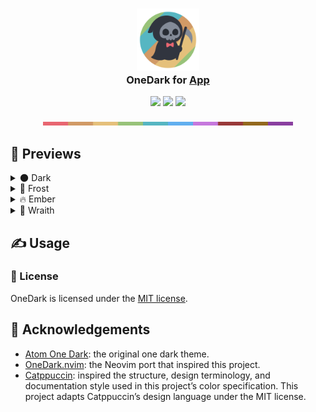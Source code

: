 <h3 align="center">
    <img src="https://raw.githubusercontent.com/onedarktheme/onedark/master/assets/logos/onedark-logo-1544x1544.png" width="100" alt="onedark logo"/></br>
    OneDark for <a href="https://github.com/onedarktheme/template">App</a>
</h3>

<p align="center">
    <a href="https://github.com/onedarktheme/template/stargazers"><img src="https://img.shields.io/github/stars/onedarktheme/template?colorA=282c34&colorB=c678dd&style=for-the-badge"></a>
    <a href="https://github.com/onedarktheme/template/issues"><img src="https://img.shields.io/github/issues/onedarktheme/template?colorA=282c34&colorB=d19a66&style=for-the-badge"></a>
    <a href="https://github.com/onedarktheme/template/contributors"><img src="https://img.shields.io/github/contributors/onedarktheme/template?colorA=282c34&colorB=98c379&style=for-the-badge"></a>
</p>

<p align="center">
    <img src="https://raw.githubusercontent.com/onedarktheme/onedark/master/assets/palette/dark.png" width="400" />
</p>

## 👀 Previews

<details>
<summary>🌑 Dark</summary>
</details>

<details>
<summary>🧊 Frost</summary>
</details>

<details>
<summary>🔥 Ember</summary>
</details>

<details>
<summary>👻 Wraith</summary>
</details>

## ✍ Usage

### 📜 License

OneDark is licensed under the [MIT license](LICENSE).

## 🙏 Acknowledgements

- [Atom One Dark](https://github.com/atom/atom/tree/master/packages/one-dark-ui): the original one dark theme.
- [OneDark.nvim](https://github.com/navarasu/onedark.nvim): the Neovim port that inspired this project.
- [Catppuccin](https://github.com/catppuccin/catppuccin): inspired the structure, design terminology, and documentation style used in this project’s color specification. This project adapts Catppuccin’s design language under the MIT license.